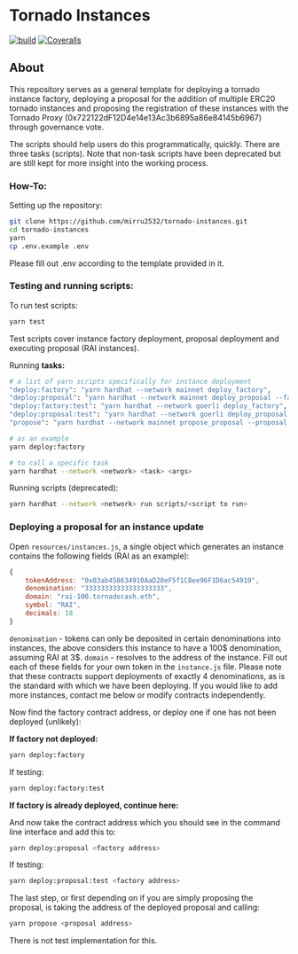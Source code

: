 # Tornado Instances

[![build](https://img.shields.io/github/workflow/status/mirru2532/tornado-instances/build)](https://github.com/h-ivor/tornado-instances/actions) [![Coveralls](https://img.shields.io/coveralls/github/mirru2352/tornado-instances)](https://coveralls.io/github/mirru2352/tornado-instances)

## About

This repository serves as a general template for deploying a tornado instance factory, deploying a proposal for the addition of multiple ERC20 tornado instances and proposing the registration of these instances with the Tornado Proxy (0x722122dF12D4e14e13Ac3b6895a86e84145b6967) through governance vote.

The scripts should help users do this programmatically, quickly. There are three tasks (scripts). Note that non-task scripts have been deprecated but are still kept for more insight into the working process.

### How-To:

Setting up the repository:

```bash
git clone https://github.com/mirru2532/tornado-instances.git
cd tornado-instances
yarn
cp .env.example .env
```

Please fill out .env according to the template provided in it.

### Testing and running scripts:

To run test scripts:

```bash
yarn test
```

Test scripts cover instance factory deployment, proposal deployment and executing proposal (RAI instances).

Running **tasks:**

```bash
# a list of yarn scripts specifically for instance deployment
"deploy:factory": "yarn hardhat --network mainnet deploy_factory",
"deploy:proposal": "yarn hardhat --network mainnet deploy_proposal --factory-address",
"deploy:factory:test": "yarn hardhat --network goerli deploy_factory",
"deploy:proposal:test": "yarn hardhat --network goerli deploy_proposal --factory-address",
"propose": "yarn hardhat --network mainnet propose_proposal --proposal-address"

# as an example
yarn deploy:factory

# to call a specific task
yarn hardhat --network <network> <task> <args>
```

Running scripts (deprecated):

```bash
yarn hardhat --network <network> run scripts/<script to run>
```

### Deploying a proposal for an instance update

Open `resources/instances.js`, a single object which generates an instance contains the following fields (RAI as an example):

```js
{
    tokenAddress: "0x03ab458634910AaD20eF5f1C8ee96F1D6ac54919",
    denomination: "33333333333333333333",
    domain: "rai-100.tornadocash.eth",
    symbol: "RAI",
    decimals: 18
}
```

`denomination` - tokens can only be deposited in certain denominations into instances, the above considers this instance to have a 100$ denomination, assuming RAI at 3$.
`domain` - resolves to the address of the instance.
Fill out each of these fields for your own token in the `instance.js` file. Please note that these contracts support deployments of exactly 4 denominations, as is the standard with which we have been deploying. If you would like to add more instances, contact me below or modify contracts independently.

Now find the factory contract address, or deploy one if one has not been deployed (unlikely):

**If factory not deployed:**

```bash
yarn deploy:factory
```

If testing:

```bash
yarn deploy:factory:test
```

**If factory is already deployed, continue here:**

And now take the contract address which you should see in the command line interface and add this to:

```bash
yarn deploy:proposal <factory address>
```

If testing:

```bash
yarn deploy:proposal:test <factory address>
```

The last step, or first depending on if you are simply proposing the proposal, is taking the address of the deployed proposal and calling:

```bash
yarn propose <proposal address>
```

There is not test implementation for this.
